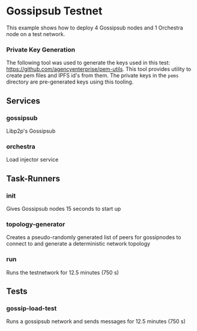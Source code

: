 # Gossipsub Testnet

This example shows how to deploy 4 Gossipsub nodes and 1 Orchestra node on a test network.

### Private Key Generation
The following tool was used to generate the keys used in this test: https://github.com/agencyenterprise/pem-utils. This tool provides utility to create pem files and IPFS id's from them. The private keys in the `pems` directory are pre-generated keys using this tooling.

## Services

### gossipsub
Libp2p's Gossipsub

### orchestra
Load injector service

## Task-Runners

### init
Gives Gossipsub nodes 15 seconds to start up

### topology-generator
Creates a pseudo-randomly generated list of peers for gossipnodes to connect to and generate a deterministic network topology

### run 
Runs the testnetwork for 12.5 minutes (750 s)

## Tests

### gossip-load-test
Runs a gossipsub network and sends messages for 12.5 minutes (750 s)